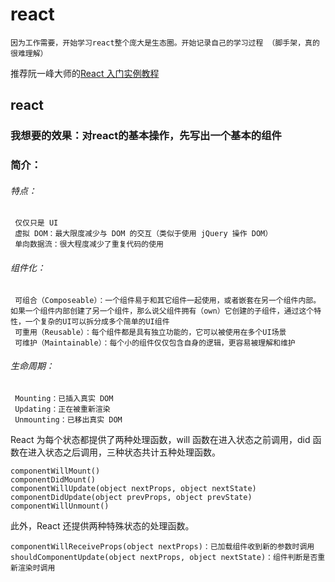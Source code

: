 # react

    因为工作需要，开始学习react整个庞大是生态圈。开始记录自己的学习过程 （脚手架，真的很难理解）
 
推荐阮一峰大师的[React 入门实例教程](http://www.ruanyifeng.com/blog/2015/03/react.html)

## react

###  我想要的效果：对react的基本操作，先写出一个基本的组件
###  简介：
###### 特点：

     仅仅只是 UI
     虚拟 DOM：最大限度减少与 DOM 的交互（类似于使用 jQuery 操作 DOM）
     单向数据流：很大程度减少了重复代码的使用
     
###### 组件化：

     可组合（Composeable）：一个组件易于和其它组件一起使用，或者嵌套在另一个组件内部。如果一个组件内部创建了另一个组件，那么说父组件拥有（own）它创建的子组件，通过这个特性，一个复杂的UI可以拆分成多个简单的UI组件
     可重用（Reusable）：每个组件都是具有独立功能的，它可以被使用在多个UI场景
     可维护（Maintainable）：每个小的组件仅仅包含自身的逻辑，更容易被理解和维护

###### 生命周期：

     Mounting：已插入真实 DOM
     Updating：正在被重新渲染
     Unmounting：已移出真实 DOM

React 为每个状态都提供了两种处理函数，will 函数在进入状态之前调用，did 函数在进入状态之后调用，三种状态共计五种处理函数。

    componentWillMount()
    componentDidMount()
    componentWillUpdate(object nextProps, object nextState)
    componentDidUpdate(object prevProps, object prevState)
    componentWillUnmount()

此外，React 还提供两种特殊状态的处理函数。

    componentWillReceiveProps(object nextProps)：已加载组件收到新的参数时调用
    shouldComponentUpdate(object nextProps, object nextState)：组件判断是否重新渲染时调用

